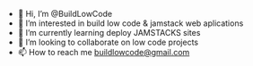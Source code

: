 - 👋 Hi, I’m @BuildLowCode
- 👀 I’m interested in build low code & jamstack web aplications
- 🌱 I’m currently learning deploy JAMSTACKS sites
- 💞️ I’m looking to collaborate on low code projects
- 📫 How to reach me buildlowcode@gmail.com
